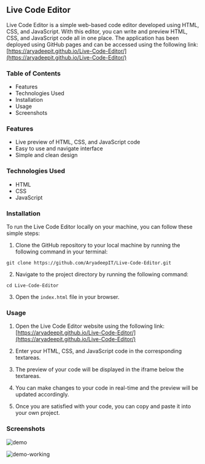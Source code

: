 
## Live Code Editor

Live Code Editor is a simple web-based code editor developed using HTML, CSS, and JavaScript. With this editor, you can write and preview HTML, CSS, and JavaScript code all in one place. The application has been deployed using GitHub pages and can be accessed using the following link: [https://aryadeepit.github.io/Live-Code-Editor/](https://aryadeepit.github.io/Live-Code-Editor/)

### Table of Contents

-   Features
-   Technologies Used
-   Installation
-   Usage
-   Screenshots

### Features

-   Live preview of HTML, CSS, and JavaScript code
-   Easy to use and navigate interface
-   Simple and clean design

### Technologies Used

-   HTML
-   CSS
-   JavaScript

### Installation

To run the Live Code Editor locally on your machine, you can follow these simple steps:

1.  Clone the GitHub repository to your local machine by running the following command in your terminal:

```
git clone https://github.com/AryadeepIT/Live-Code-Editor.git
``` 

2.  Navigate to the project directory by running the following command:

```
cd Live-Code-Editor 
```

3.  Open the `index.html` file in your browser.

### Usage

1.  Open the Live Code Editor website using the following link: [https://aryadeepit.github.io/Live-Code-Editor/](https://aryadeepit.github.io/Live-Code-Editor/)
    
2.  Enter your HTML, CSS, and JavaScript code in the corresponding textareas.
    
3.  The preview of your code will be displayed in the iframe below the textareas.
    
4.  You can make changes to your code in real-time and the preview will be updated accordingly.
    
5.  Once you are satisfied with your code, you can copy and paste it into your own project.
    

### Screenshots

![demo](https://thumbs4.imagebam.com/3e/e6/d3/MEJ6XXI_t.png)

![demo-working](https://thumbs4.imagebam.com/7d/1f/33/MEJ6XXJ_t.png)